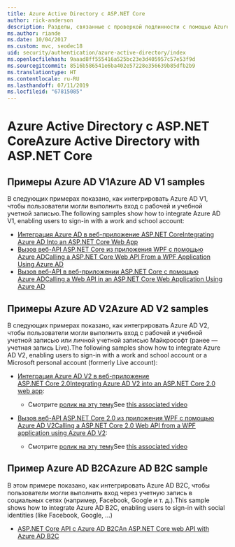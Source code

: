 ```yaml
---
title: Azure Active Directory с ASP.NET Core
author: rick-anderson
description: Разделы, связанные с проверкой подлинности с помощью Azure Active Directory в ASP.NET Core.
ms.author: riande
ms.date: 10/04/2017
ms.custom: mvc, seodec18
uid: security/authentication/azure-active-directory/index
ms.openlocfilehash: 9aaad8ff555416a525bc23e3d405957c57e53f9d
ms.sourcegitcommit: 8516b586541e6ba402e57228e356639b85dfb2b9
ms.translationtype: HT
ms.contentlocale: ru-RU
ms.lasthandoff: 07/11/2019
ms.locfileid: "67815085"
---
```

# <a name="azure-active-directory-with-aspnet-core"></a><span data-ttu-id="213b1-103">Azure Active Directory с ASP.NET Core</span><span class="sxs-lookup"><span data-stu-id="213b1-103">Azure Active Directory with ASP.NET Core</span></span>

## <a name="azure-ad-v1-samples"></a><span data-ttu-id="213b1-104">Примеры Azure AD V1</span><span class="sxs-lookup"><span data-stu-id="213b1-104">Azure AD V1 samples</span></span>

<span data-ttu-id="213b1-105">В следующих примерах показано, как интегрировать Azure AD V1, чтобы пользователи могли выполнить вход с рабочей и учебной учетной записью.</span><span class="sxs-lookup"><span data-stu-id="213b1-105">The following samples show how to integrate Azure AD V1, enabling users to sign-in with a work and school account:</span></span>
* [<span data-ttu-id="213b1-106">Интеграция Azure AD в веб-приложение ASP.NET Core</span><span class="sxs-lookup"><span data-stu-id="213b1-106">Integrating Azure AD Into an ASP.NET Core Web App</span></span>](https://azure.microsoft.com/documentation/samples/active-directory-dotnet-webapp-openidconnect-aspnetcore/)
* [<span data-ttu-id="213b1-107">Вызов веб-API ASP.NET Core из приложения WPF с помощью Azure AD</span><span class="sxs-lookup"><span data-stu-id="213b1-107">Calling a ASP.NET Core Web API From a WPF Application Using Azure AD</span></span>](https://azure.microsoft.com/documentation/samples/active-directory-dotnet-native-aspnetcore/)
* [<span data-ttu-id="213b1-108">Вызов веб-API в веб-приложении ASP.NET Core с помощью Azure AD</span><span class="sxs-lookup"><span data-stu-id="213b1-108">Calling a Web API in an ASP.NET Core Web Application Using Azure AD</span></span>](https://azure.microsoft.com/documentation/samples/active-directory-dotnet-webapp-webapi-openidconnect-aspnetcore/)

## <a name="azure-ad-v2-samples"></a><span data-ttu-id="213b1-109">Примеры Azure AD V2</span><span class="sxs-lookup"><span data-stu-id="213b1-109">Azure AD V2 samples</span></span>

<span data-ttu-id="213b1-110">В следующих примерах показано, как интегрировать Azure AD V2, чтобы пользователи могли выполнить вход с рабочей и учебной учетной записью или личной учетной записью Майкрософт (ранее — учетная запись Live).</span><span class="sxs-lookup"><span data-stu-id="213b1-110">The following samples show how to integrate Azure AD V2, enabling users to sign-in with a work and school account or a Microsoft personal account (formerly Live account):</span></span>
* <span data-ttu-id="213b1-111">[Интеграция Azure AD V2 в веб-приложение ASP.NET Core 2.0](https://github.com/Azure-Samples/active-directory-aspnetcore-webapp-openidconnect-v2)</span><span class="sxs-lookup"><span data-stu-id="213b1-111">[Integrating Azure AD V2 into an ASP.NET Core 2.0 web app](https://github.com/Azure-Samples/active-directory-aspnetcore-webapp-openidconnect-v2):</span></span> 
  * <span data-ttu-id="213b1-112">Смотрите [ролик на эту тему](https://channel9.msdn.com/Events/Build/2018/THR5001)</span><span class="sxs-lookup"><span data-stu-id="213b1-112">See [this associated video](https://channel9.msdn.com/Events/Build/2018/THR5001)</span></span> 

* <span data-ttu-id="213b1-113">[Вызов веб-API ASP.NET Core 2.0 из приложения WPF с помощью Azure AD V2](https://github.com/azure-samples/active-directory-dotnet-native-aspnetcore-v2)</span><span class="sxs-lookup"><span data-stu-id="213b1-113">[Calling a ASP.NET Core 2.0 Web API from a WPF application using Azure AD V2](https://github.com/azure-samples/active-directory-dotnet-native-aspnetcore-v2):</span></span> 
  * <span data-ttu-id="213b1-114">Смотрите [ролик на эту тему](https://channel9.msdn.com/Events/Build/2018/THR5000)</span><span class="sxs-lookup"><span data-stu-id="213b1-114">See [this associated video](https://channel9.msdn.com/Events/Build/2018/THR5000)</span></span>

## <a name="azure-ad-b2c-sample"></a><span data-ttu-id="213b1-115">Пример Azure AD B2C</span><span class="sxs-lookup"><span data-stu-id="213b1-115">Azure AD B2C sample</span></span>

<span data-ttu-id="213b1-116">В этом примере показано, как интегрировать Azure AD B2C, чтобы пользователи могли выполнить вход через учетную запись в социальных сетях (например, Facebook, Google и т. д.).</span><span class="sxs-lookup"><span data-stu-id="213b1-116">This sample shows how to integrate Azure AD B2C, enabling users to sign-in with social identities (like Facebook, Google, ...)</span></span>
* [<span data-ttu-id="213b1-117">ASP.NET Core API с Azure AD B2C</span><span class="sxs-lookup"><span data-stu-id="213b1-117">An ASP.NET Core web API with Azure AD B2C</span></span>](https://azure.microsoft.com/resources/samples/active-directory-b2c-dotnetcore-webapi/)
